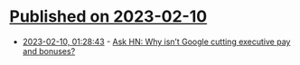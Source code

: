 # [Published on 2023-02-10](index.md)

* [2023-02-10, 01:28:43](https://news.ycombinator.com/item?id=34734422) - [Ask HN: Why isn’t Google cutting executive pay and bonuses?](https://news.ycombinator.com/item?id=34734422)
